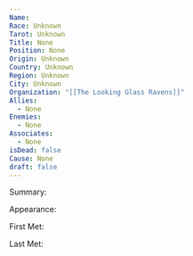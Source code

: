 ```yaml
---
Name: 
Race: Unknown
Tarot: Unknown
Title: None
Position: None
Origin: Unknown
Country: Unknown
Region: Unknown
City: Unknown
Organization: "[[The Looking Glass Ravens]]"
Allies:
  - None
Enemies:
  - None
Associates:
  - None
isDead: false
Cause: None
draft: false
---
```

Summary:

Appearance: 

First Met: 

Last Met: 
